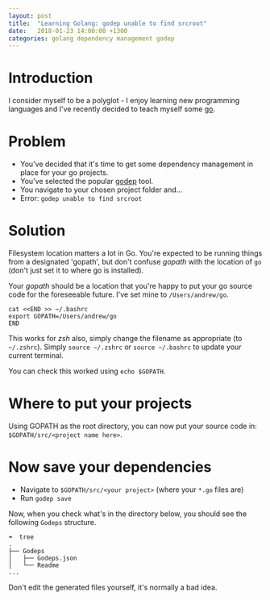 ```yaml
---
layout: post
title:  "Learning Golang: godep unable to find srcroot"
date:   2018-01-23 14:00:00 +1300
categories: golang dependency management godep
---
```

# Introduction
I consider myself to be a polyglot - I enjoy learning new programming languages and I've recently decided to teach myself some [go](https://golang.org).

# Problem
- You've decided that it's time to get some dependency management in place for your go projects.
- You've selected the popular [godep](https://github.com/tools/godep) tool.
- You navigate to your chosen project folder and...
- Error: `godep unable to find srcroot`

# Solution
Filesystem location matters a lot in Go. You're expected to be running things from a designated 'gopath', but don't confuse _gopath_ with the location of `go` (don't just set it to where go is installed).

Your _gopath_ should be a location that you're happy to put your go source code for the foreseeable future. I've set mine to `/Users/andrew/go`.

```
cat <<END >> ~/.bashrc
export GOPATH=/Users/andrew/go
END
```

This works for *zsh* also, simply change the filename as appropriate (to `~/.zshrc`). Simply `source ~/.zshrc` or `source ~/.bashrc` to update your current terminal.

You can check this worked using `echo $GOPATH`.

# Where to put your projects

Using GOPATH as the root directory, you can now put your source code in:
`$GOPATH/src/<project name here>`.

# Now save your dependencies
- Navigate to `$GOPATH/src/<your project>` (where your `*.go` files are)
- Run `godep save`

Now, when you check what's in the directory below, you should see the following `Godeps` structure.

```
➜  tree
.
├── Godeps
│   ├── Godeps.json
│   └── Readme
...
```

Don't edit the generated files yourself, it's normally a bad idea.

